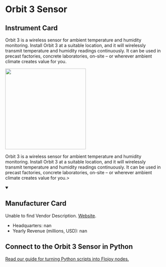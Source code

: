 
# Orbit 3 Sensor

## Instrument Card

<div className="flex">

<div>

Orbit 3 is a wireless sensor for ambient temperature and humidity monitoring. Install Orbit 3 at a suitable location, and it will wirelessly transmit temperature and humidity readings continuously. It can be used in precast factories, concrete laboratories, on-site – or wherever ambient climate creates value for you.

</div>

<img width="256" src="https://v5.airtableusercontent.com/v1/19/19/1691539200000/voxDbn6ZmiJXuLp2BOtd3g/RO83aVZpY31CKO6Y2Cy9u9SLcU0bSChmP7V8z8zSDkt85jaYuJKRrCqDuVgbVLneX1T98CfdJd-cXpbblhQBBn-X_rhmm65SaTwNGWwxbzE/YmVsX8xfVmJ671vUZ7mhbnZbZ0Ty68MKvH0wKxzyAMI"/>

</div>

Orbit 3 is a wireless sensor for ambient temperature and humidity monitoring. Install Orbit 3 at a suitable location, and it will wirelessly transmit temperature and humidity readings continuously. It can be used in precast factories, concrete laboratories, on-site – or wherever ambient climate creates value for you.>

<details open>
<summary><h2>Manufacturer Card</h2></summary>

Unable to find Vendor Description. <a href="https://www.solartronmetrology.com/">Website</a>.

<ul>
  <li>Headquarters: nan</li>
  <li>Yearly Revenue (millions, USD): nan</li>
</ul>
</details>

## Connect to the Orbit 3 Sensor in Python

[Read our guide for turning Python scripts into Flojoy nodes.](https://docs.flojoy.ai/custom-nodes/creating-custom-node/)



